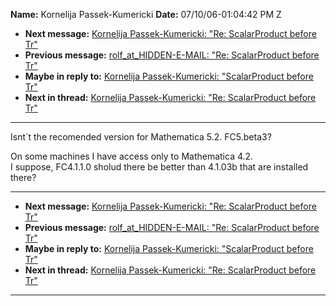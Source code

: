 **Name:** Kornelija Passek-Kumericki
**Date:** 07/10/06-01:04:42 PM Z

  - **Next message:** [Kornelija Passek-Kumericki: "Re: ScalarProduct
    before Tr"](0378.html)
  - **Previous message:** [rolf_at_HIDDEN-E-MAIL: "Re: ScalarProduct before
    Tr"](0376.html)
  - **Maybe in reply to:** [Kornelija Passek-Kumericki: "ScalarProduct
    before Tr"](0375.html)
  - **Next in thread:** [Kornelija Passek-Kumericki: "Re: ScalarProduct
    before Tr"](0378.html)

-----

Isnt\`t the recomended version for Mathematica 5.2. FC5.beta3?  

On some machines I have access only to Mathematica 4.2.  
I suppose, FC4.1.1.0 sholud there be better than 4.1.03b that are
installed there?  

-----

  - **Next message:** [Kornelija Passek-Kumericki: "Re: ScalarProduct
    before Tr"](0378.html)
  - **Previous message:** [rolf_at_HIDDEN-E-MAIL: "Re: ScalarProduct before
    Tr"](0376.html)
  - **Maybe in reply to:** [Kornelija Passek-Kumericki: "ScalarProduct
    before Tr"](0375.html)
  - **Next in thread:** [Kornelija Passek-Kumericki: "Re: ScalarProduct
    before Tr"](0378.html)

-----

